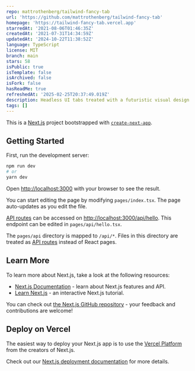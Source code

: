 ```yaml
---
repo: mattrothenberg/tailwind-fancy-tab
url: 'https://github.com/mattrothenberg/tailwind-fancy-tab'
homepage: 'https://tailwind-fancy-tab.vercel.app'
starredAt: '2021-08-06T01:46:35Z'
createdAt: '2021-07-31T14:34:59Z'
updatedAt: '2024-10-22T11:38:52Z'
language: TypeScript
license: MIT
branch: main
stars: 58
isPublic: true
isTemplate: false
isArchived: false
isFork: false
hasReadMe: true
refreshedAt: '2025-02-25T20:37:49.019Z'
description: Headless UI tabs treated with a futuristic visual design
tags: []
---
```


This is a [Next.js](https://nextjs.org/) project bootstrapped with [`create-next-app`](https://github.com/vercel/next.js/tree/canary/packages/create-next-app).

## Getting Started

First, run the development server:

```bash
npm run dev
# or
yarn dev
```

Open [http://localhost:3000](http://localhost:3000) with your browser to see the result.

You can start editing the page by modifying `pages/index.tsx`. The page auto-updates as you edit the file.

[API routes](https://nextjs.org/docs/api-routes/introduction) can be accessed on [http://localhost:3000/api/hello](http://localhost:3000/api/hello). This endpoint can be edited in `pages/api/hello.tsx`.

The `pages/api` directory is mapped to `/api/*`. Files in this directory are treated as [API routes](https://nextjs.org/docs/api-routes/introduction) instead of React pages.

## Learn More

To learn more about Next.js, take a look at the following resources:

- [Next.js Documentation](https://nextjs.org/docs) - learn about Next.js features and API.
- [Learn Next.js](https://nextjs.org/learn) - an interactive Next.js tutorial.

You can check out [the Next.js GitHub repository](https://github.com/vercel/next.js/) - your feedback and contributions are welcome!

## Deploy on Vercel

The easiest way to deploy your Next.js app is to use the [Vercel Platform](https://vercel.com/new?utm_medium=default-template&filter=next.js&utm_source=create-next-app&utm_campaign=create-next-app-readme) from the creators of Next.js.

Check out our [Next.js deployment documentation](https://nextjs.org/docs/deployment) for more details.
